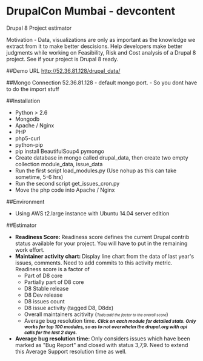 # DrupalCon Mumbai - devcontent
Drupal 8 Project estimator

Motivation - Data, visualizations are only as important as the knowledge we extract from it to make better descisions. Help developers make better judgments while working on Feasibility, Risk and Cost analysis of a Drupal 8 project. See if your project is Drupal 8 ready.

##Demo URL
http://52.36.81.128/drupal_data/

##Mongo Connection
52.36.81.128 - default mongo port. - So you dont have to do the import stuff

##Installation
- Python > 2.6
- Mongodb
- Apache / Nginx
- PHP
- php5-curl
- python-pip
- pip install BeautifulSoup4 pymongo 
- Create database in mongo called drupal_data, then create two empty collection module_data, issue_data
- Run the first script load_modules.py (Use nohup as this can take sometime, 5-6 hrs)
- Run the second script get_issues_cron.py
- Move the php code into Apache / Nginx

##Environment
- Using AWS t2.large instance with Ubuntu 14.04 server edition

##Estimator
- <b>Readiness Score: </b> Readiness score defines the current Drupal contrib status available for your project. You will have to put in the remaining work effort.<br />
- <b>Maintainer activity chart: </b> Display line chart from the data of last year's issues, comments. Need to add commits to this activity metric.
				Readiness score is a factor of
				<ul>
					<li>Part of D8 core</li>
					<li>Partially part of D8 core</li>
					<li>D8 Stable release</li>
					<li>D8 Dev release</li>
					<li>D8 issues count</li>
					<li>D8 issue activity (tagged D8, D8dx)</li>
					<li>Overall maintainers acitivity (<em style="font-size: 70%;">Todo:add the factor to the overall score</em>)</li>
					<li>Average bug resolution time. <em style="font-size: 85%;font-weight: bold;">Click on each module for detailed stats. Only works for top 100 modules, so as to not overwhelm the drupal.org with api calls for the last 2 days.</em></li>
				</ul>
- <b>Average bug resolution time: </b> Only considers issues which have been marked as "Bug Report" and closed with status 3,7,9. Need to extend this Average Support resolution time as well.

